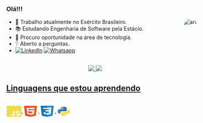 ### Olá!!! ###
<img align="right" alt="art" height="150" style="border-radius:50px;" src="https://github.com/IuryDiasCoelho/IuryDiasCoelho/assets/148260236/cc732923-d296-49e0-97fc-66c20b63cdb3">

- 🔭 Trabalho atualmente no Exército Brasileiro. <br>
- 📚 Estudando Engenharia de Software pela Estácio. <br>
- 💬 Procuro oportunidade na área de tecnologia. <br>
- ❔ Aberto a perguntas.<br>
 - [![LinkedIn](https://img.shields.io/badge/LinkedIn-0077B5?style=for-the-badge&logo=linkedin&logoColor=white)](https://www.linkedin.com/in/iury-dias-coelho-5009a6298/)
[![Whatsapp](https://img.shields.io/badge/WhatsApp-25D366?style=for-the-badge&logo=whatsapp&logoColor=white)](https://wa.me/5562999692700?text=)
<br>
<div align="center">
  <a href="https://github.com/IuryDiasCoelho">
  <img height="150em" src="https://github-readme-stats.vercel.app/api?username=IuryDiasCoelho&show_icons=true&theme=dracula&include_all_commits=true&count_private=true"/>
  <img height="150em" src="https://github-readme-stats.vercel.app/api/top-langs/?username=IuryDiasCoelho&layout=compact&langs_count=7&theme=dracula"/>
</div> 

## Linguagens que estou aprendendo 

<div style="display: inline_block"><br>
  <img align="center" alt="Js" height="30" width="40" src="https://raw.githubusercontent.com/devicons/devicon/master/icons/javascript/javascript-plain.svg">
  <img align="center" alt="HTML" height="30" width="40" src="https://raw.githubusercontent.com/devicons/devicon/master/icons/html5/html5-original.svg">
  <img align="center" alt="CSS" height="30" width="40" src="https://raw.githubusercontent.com/devicons/devicon/master/icons/css3/css3-original.svg">
  <img align="center" alt="Python" height="30" width="40" src="https://raw.githubusercontent.com/devicons/devicon/master/icons/python/python-original.svg">
</div>

